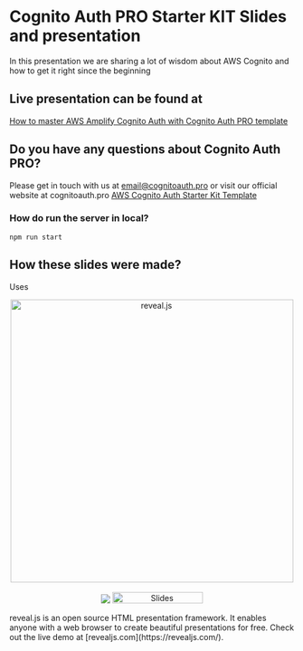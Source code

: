 # Cognito Auth PRO Starter KIT Slides and presentation

In this presentation we are sharing a lot of wisdom about AWS Cognito and how to get it right since the beginning

## Live presentation can be found at

<a href="https://slides.cognitoauth.pro">How to master AWS Amplify Cognito Auth with Cognito Auth PRO template</a>

## Do you have any questions about Cognito Auth PRO?

Please get in touch with us at email@cognitoauth.pro or visit our official website at cognitoauth.pro
<a href="https://cognitoauth.pro">AWS Cognito Auth Starter Kit Template</a>

### How do run the server in local?

```
npm run start
```

## How these slides were made?

Uses

<p align="center">
  <a href="https://revealjs.com">
  <img src="https://hakim-static.s3.amazonaws.com/reveal-js/logo/v1/reveal-black-text-sticker.png" alt="reveal.js" width="500">
  </a>
  <br><br>
  <a href="https://github.com/hakimel/reveal.js/actions"><img src="https://github.com/hakimel/reveal.js/workflows/tests/badge.svg"></a>
  <a href="https://slides.com/"><img src="https://s3.amazonaws.com/static.slid.es/images/slides-github-banner-320x40.png?1" alt="Slides" width="160" height="20"></a>
</p>
reveal.js is an open source HTML presentation framework. It enables anyone with a web browser to create beautiful presentations for free. Check out the live demo at [revealjs.com](https://revealjs.com/).
